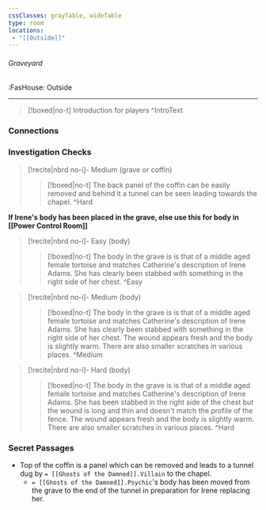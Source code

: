 ```yaml
---
cssClasses: grayTable, wideTable
type: room
locations:
 - "[[Outside]]"
---
```

###### Graveyard
<span class="sub2">:FasHouse: Outside</span>

---

> [!boxed|no-t]
> Introduction for players
>^IntroText
	
### Connections

### Investigation Checks

> [!recite|nbrd no-i]- Medium (grave or coffin)
> <br>
> 
>> [!boxed|no-t]
>> The back panel of the coffin can be easily removed and behind it a tunnel can be seen leading towards the chapel.
>^Hard

**If Irene's body has been placed in the grave, else use this for body in [[Power Control Room]]**

> [!recite|nbrd no-i]- Easy (body)
> <br>
> 
>> [!boxed|no-t]
>> The body in the grave is is that of a middle aged female tortoise and matches Catherine's description of Irene Adams. She has clearly been stabbed with something in the right side of her chest.
>^Easy

> [!recite|nbrd no-i]- Medium (body)
> <br>
> 
>> [!boxed|no-t]
>> The body in the grave is is that of a middle aged female tortoise and matches Catherine's description of Irene Adams. She has clearly been stabbed with something in the right side of her chest. The wound appears fresh and the body is slightly warm. There are also smaller scratches in various places.
>^Medium

> [!recite|nbrd no-i]- Hard (body)
> <br>
> 
>> [!boxed|no-t]
>> The body in the grave is is that of a middle aged female tortoise and matches Catherine's description of Irene Adams. She has been stabbed in the right side of the chest but the wound is long and thin and doesn't match the profile of the fence. The wound appears fresh and the body is slightly warm. There are also smaller scratches in various places.
>^Hard


### Secret Passages
- Top of the coffin is a panel which can be removed and leads to a tunnel dug by `= [[Ghosts of the Damned]].Villain` to the chapel.
	- `= [[Ghosts of the Damned]].Psychic`'s body has been moved from the grave to the end of the tunnel in preparation for Irene replacing her.


